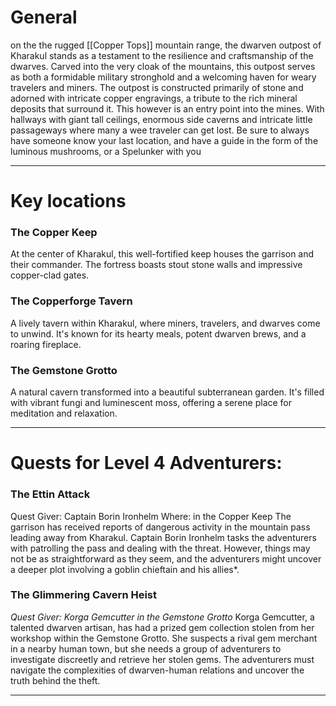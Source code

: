 # **General**

on the  the rugged [[Copper Tops]] mountain range, the dwarven outpost of Kharakul stands as a testament to the resilience and craftsmanship of the dwarves. Carved into the very cloak of the mountains, this outpost serves as both a formidable military stronghold and a welcoming haven for weary travelers and miners. The outpost is constructed primarily of stone and adorned with intricate copper engravings, a tribute to the rich mineral deposits that surround it. This however is an entry point into the mines. With hallways with giant tall ceilings, enormous side caverns and intricate little passageways where many a wee traveler can get lost. Be sure to always have someone know your last location, and have a guide in the form of the luminous mushrooms, or a Spelunker with you

---
# **Key locations**
### **The Copper Keep** 

At the center of Kharakul, this well-fortified keep houses the garrison and their commander. The fortress boasts stout stone walls and impressive copper-clad gates.
### **The Copperforge Tavern**

A lively tavern within Kharakul, where miners, travelers, and dwarves come to unwind. It's known for its hearty meals, potent dwarven brews, and a roaring fireplace.   
### **The Gemstone Grotto**

A natural cavern transformed into a beautiful subterranean garden. It's filled with vibrant fungi and luminescent moss, offering a serene place for meditation and relaxation.

---
# **Quests for Level 4 Adventurers:**
### **The Ettin Attack** 

Quest Giver: Captain Borin Ironhelm 
Where: in the Copper Keep 
The garrison has received reports of dangerous activity in the mountain pass leading away from Kharakul. Captain Borin Ironhelm tasks the adventurers with patrolling the pass and dealing with the threat. However, things may not be as straightforward as they seem, and the adventurers might uncover a deeper plot involving a goblin chieftain and his allies*.
### **The Glimmering Cavern Heist** 

_Quest Giver: Korga Gemcutter in the Gemstone Grotto_ Korga Gemcutter, a talented dwarven artisan, has had a prized gem collection stolen from her workshop within the Gemstone Grotto. She suspects a rival gem merchant in a nearby human town, but she needs a group of adventurers to investigate discreetly and retrieve her stolen gems. The adventurers must navigate the complexities of dwarven-human relations and uncover the truth behind the theft.

---